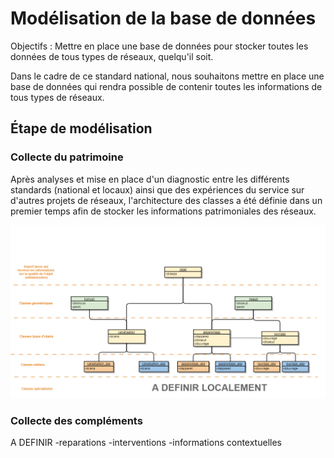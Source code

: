 # Modélisation de la base de données

Objectifs : Mettre en place une base de données pour stocker toutes les données de tous types de réseaux, quelqu'il soit.

Dans le cadre de ce standard national, nous souhaitons mettre en place une base de données qui rendra possible de contenir toutes les informations de tous types de réseaux.

## Étape de modélisation
### Collecte du patrimoine

Après analyses et mise en place d'un diagnostic entre les différents standards (national et locaux) ainsi que des expériences du service sur d'autres projets de réseaux, l'architecture des classes a été définie dans un premier temps afin de stocker les informations patrimoniales des réseaux.

![picto](/doc/img/logicogramme_infra_base.png)

### Collecte des compléments
A DEFINIR
-reparations
-interventions
-informations contextuelles
